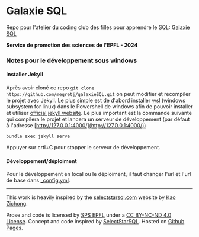 # Galaxie SQL

Repo pour l'atelier du coding club des filles pour apprendre le SQL: [Galaxie SQL](https://megretj.github.io/galaxieSQL/)

**Service de promotion des sciences de l'EPFL - 2024**

### Notes pour le développement sous windows
#### Installer Jekyll

Après avoir cloné ce repo ```git clone https://github.com/megretj/galaxieSQL.git``` on peut modifier et recompiler le projet avec Jekyll. Le plus simple est de d'abord installer [wsl](https://learn.microsoft.com/fr-fr/windows/wsl/install) (windows subsystem for linux) dans le Powershell de windows afin de pouvoir installer et utiliser [official jekyll website](https://jekyllrb.com/). Le plus important est la commande suivante qui compilera le projet et lancera un serveur de développement (par défaut à l'adresse [http://127.0.0.1:4000/](http://127.0.0.1:4000/))

```
bundle exec jekyll serve
```

Appuyer sur crtl+C pour stopper le serveur de développement.

#### Développement/déploiment

Pour le développement en local ou le déploiment, il faut changer l'url et l'url de base dans [_config.yml](/_config.yml).

-----

This work is heavily inspired by the <a href="https://selectstarsql.com">selectstarsql.com</a> website by <a href="https://kaomorphism.com/">Kao Zichong</a>.

Prose and code is licensed by <a rel="author" href="https://www.epfl.ch/education/education-and-science-outreach/fr/promotion-des-sciences/">SPS EPFL</a> under a <a rel="license" href="https://creativecommons.org/licenses/by-nc-nd/4.0/deed.fr">CC BY-NC-ND 4.0 License</a>. Concept and code inspired by <a href="https://selectstarsql.com/">SelectStarSQL</a>. Hosted on <a href="https://github.com/megretj/galaxieSQL">Github Pages</a>.